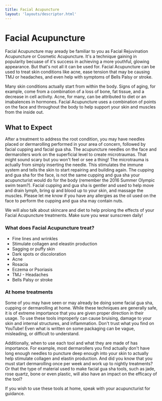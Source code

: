 ```yaml
---
title: Facial Acupuncture
layout: 'layouts/descriptor.html'
---
```


# Facial Acupuncture

Facial Acupuncture may aready be familiar to you as Facial Rejuvination Acupuncture or Cosmetic Acupuncture. It's a technique gaining in popularity becuase of it's success in achieving a more youthful, glowing appearance. But that's not all it can be used for. Facial Acupuncture can be used to treat skin conditions like acne, ease tension that may be causing TMJ or headaches, and even help with symptoms of Bells Palsy or stroke.

Many skin conditions actually start from within the body. Signs of aging, for example, come from a combination of a loss of bone, fat tissue, and a decrease in cell activity. Acne, for many, can be attributed to diet or an imabalences in hormones. Facial Acupuncture uses a combination of points on the face and throughout the body to help support your skin and muscles from the inside out. 

## What to Expect

After a treatment to address the root condition, you may have needles placed or dermarolling performed in your area of concern, followed by facial cupping and facial gua sha. The acupuncture needles on the face and dermarollers work on the superficial level to create microtraumas. That might sound scary but you won't feel or see a thing! The microtrauma is actually from simply inserting the needle. This stimulates the immune system and tells the skin to start repairing and building again. The cupping and gua sha for the face, is not the same cupping and gua sha your acupuncturist would do for the body (remember the 2016 Summer Olympic swim team?). Facial cupping and gua sha is gentler and used to help move and drain lymph, bring qi and blood up to your skin, and massage the muscles. Please let me know if you have any allergies as the oil used on the face to perform the cupping and gua sha may contain nuts.

We will also talk about skincare and diet to help prolong the effects of your Facial Acupuncture treatments. Make sure you wear sunscreen daily!

### What does Facial Acupuncture treat?
- Fine lines and wrinkles
- Stimulate collagen and eleastin production
- Sagging or puffy skin
- Dark spots or discoloration
- Acne
- Rosacia
- Eczema or Psoriasis
- TMJ
​- Headaches
- Bells Palsy or stroke


### At home treatments

Some of you may have seen or may already be doing some facial gua sha, cupping or dermarolling at home. While these techniques are generally safe, it is of extreme importance that you are given proper direction in their usage. To use these tools improperly can cause bruising, damage to your skin and internal structures, and inflammation. Don't trust what you find on YouTube! Even what is written on some packaging can be vague, misleading, or difficult to understand.

Additionally, when to use each tool and what they are made of has importance. For example, most dermarollers you find actually don't have long enough needles to puncture deep enough into your skin to actually help stimulate collagen and elastin production. And did you know that you must start dermarolling once per week and work up to nightly treatments? Or that the type of material used to make facial gua sha tools, such as jade, rose quartz, bone or even plastic, will also have an impact on the efficacy of the tool?

If you wish to use these tools at home, speak with your acupuncturist for guidance. 
